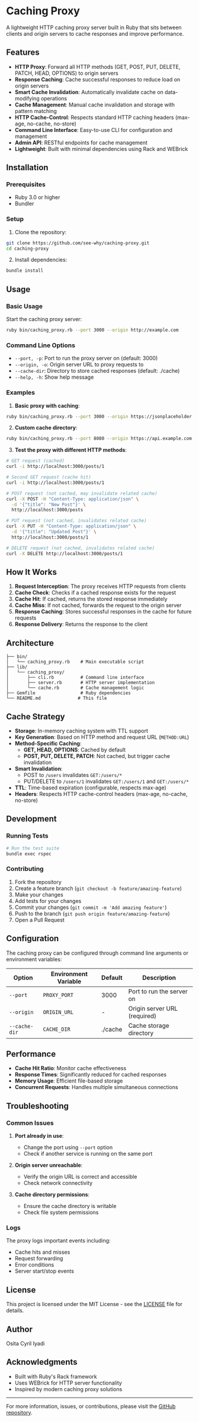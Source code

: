 # Caching Proxy

A lightweight HTTP caching proxy server built in Ruby that sits between clients and origin servers to cache responses and improve performance.

## Features

- **HTTP Proxy**: Forward all HTTP methods (GET, POST, PUT, DELETE, PATCH, HEAD, OPTIONS) to origin servers
- **Response Caching**: Cache successful responses to reduce load on origin servers
- **Smart Cache Invalidation**: Automatically invalidate cache on data-modifying operations
- **Cache Management**: Manual cache invalidation and storage with pattern matching
- **HTTP Cache-Control**: Respects standard HTTP caching headers (max-age, no-cache, no-store)
- **Command Line Interface**: Easy-to-use CLI for configuration and management
- **Admin API**: RESTful endpoints for cache management
- **Lightweight**: Built with minimal dependencies using Rack and WEBrick

## Installation

### Prerequisites

- Ruby 3.0 or higher
- Bundler

### Setup

1. Clone the repository:

```bash
git clone https://github.com/see-why/caching-proxy.git
cd caching-proxy
```

2. Install dependencies:

```bash
bundle install
```

## Usage

### Basic Usage

Start the caching proxy server:

```bash
ruby bin/caching_proxy.rb --port 3000 --origin http://example.com
```

### Command Line Options

- `--port, -p`: Port to run the proxy server on (default: 3000)
- `--origin, -o`: Origin server URL to proxy requests to
- `--cache-dir`: Directory to store cached responses (default: ./cache)
- `--help, -h`: Show help message

### Examples

1. **Basic proxy with caching**:

```bash
ruby bin/caching_proxy.rb --port 3000 --origin https://jsonplaceholder.typicode.com
```

2. **Custom cache directory**:

```bash
ruby bin/caching_proxy.rb --port 8080 --origin https://api.example.com --cache-dir /tmp/proxy-cache
```

3. **Test the proxy with different HTTP methods**:

```bash
# GET request (cached)
curl -i http://localhost:3000/posts/1

# Second GET request (cache hit)
curl -i http://localhost:3000/posts/1

# POST request (not cached, may invalidate related cache)
curl -X POST -H "Content-Type: application/json" \
  -d '{"title": "New Post"}' \
  http://localhost:3000/posts

# PUT request (not cached, invalidates related cache)
curl -X PUT -H "Content-Type: application/json" \
  -d '{"title": "Updated Post"}' \
  http://localhost:3000/posts/1

# DELETE request (not cached, invalidates related cache)
curl -X DELETE http://localhost:3000/posts/1
```

## How It Works

1. **Request Interception**: The proxy receives HTTP requests from clients
2. **Cache Check**: Checks if a cached response exists for the request
3. **Cache Hit**: If cached, returns the stored response immediately
4. **Cache Miss**: If not cached, forwards the request to the origin server
5. **Response Caching**: Stores successful responses in the cache for future requests
6. **Response Delivery**: Returns the response to the client

## Architecture

```text
├── bin/
│   └── caching_proxy.rb    # Main executable script
├── lib/
│   └── caching_proxy/
│       ├── cli.rb          # Command line interface
│       ├── server.rb       # HTTP server implementation
│       └── cache.rb        # Cache management logic
├── Gemfile                 # Ruby dependencies
└── README.md              # This file
```

## Cache Strategy

- **Storage**: In-memory caching system with TTL support
- **Key Generation**: Based on HTTP method and request URL (`METHOD:URL`)
- **Method-Specific Caching**:
  - **GET, HEAD, OPTIONS**: Cached by default
  - **POST, PUT, DELETE, PATCH**: Not cached, but trigger cache invalidation
- **Smart Invalidation**: 
  - POST to `/users` invalidates `GET:/users/*`
  - PUT/DELETE to `/users/1` invalidates `GET:/users/1` and `GET:/users/*`
- **TTL**: Time-based expiration (configurable, respects max-age)
- **Headers**: Respects HTTP cache-control headers (max-age, no-cache, no-store)

## Development

### Running Tests

```bash
# Run the test suite
bundle exec rspec
```

### Contributing

1. Fork the repository
2. Create a feature branch (`git checkout -b feature/amazing-feature`)
3. Make your changes
4. Add tests for your changes
5. Commit your changes (`git commit -m 'Add amazing feature'`)
6. Push to the branch (`git push origin feature/amazing-feature`)
7. Open a Pull Request

## Configuration

The caching proxy can be configured through command line arguments or environment variables:

| Option | Environment Variable | Default | Description |
|--------|---------------------|---------|-------------|
| `--port` | `PROXY_PORT` | 3000 | Port to run the server on |
| `--origin` | `ORIGIN_URL` | - | Origin server URL (required) |
| `--cache-dir` | `CACHE_DIR` | ./cache | Cache storage directory |

## Performance

- **Cache Hit Ratio**: Monitor cache effectiveness
- **Response Times**: Significantly reduced for cached responses
- **Memory Usage**: Efficient file-based storage
- **Concurrent Requests**: Handles multiple simultaneous connections

## Troubleshooting

### Common Issues

1. **Port already in use**:
   - Change the port using `--port` option
   - Check if another service is running on the same port

2. **Origin server unreachable**:
   - Verify the origin URL is correct and accessible
   - Check network connectivity

3. **Cache directory permissions**:
   - Ensure the cache directory is writable
   - Check file system permissions

### Logs

The proxy logs important events including:

- Cache hits and misses
- Request forwarding
- Error conditions
- Server start/stop events

## License

This project is licensed under the MIT License - see the [LICENSE](LICENSE) file for details.

## Author

Osita Cyril Iyadi

## Acknowledgments

- Built with Ruby's Rack framework
- Uses WEBrick for HTTP server functionality
- Inspired by modern caching proxy solutions

---

For more information, issues, or contributions, please visit the [GitHub repository](https://github.com/see-why/caching-proxy).
